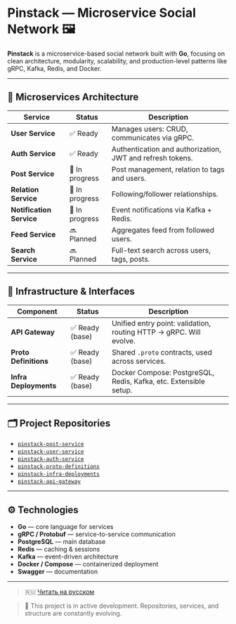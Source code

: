 # Pinstack — Microservice Social Network 🖼️

**Pinstack** is a microservice-based social network built with **Go**, focusing on clean architecture, modularity, scalability, and production-level patterns like gRPC, Kafka, Redis, and Docker.

---

## 🧩 Microservices Architecture

| Service                 | Status         | Description |
|-------------------------|----------------|-------------|
| **User Service**        | ✅ Ready        | Manages users: CRUD, communicates via gRPC. |
| **Auth Service**        | ✅ Ready  | Authentication and authorization, JWT and refresh tokens. |
| **Post Service**        | 🚧 In progress  | Post management, relation to tags and users. |
| **Relation Service**    | 🚧 In progress  | Following/follower relationships. |
| **Notification Service**| 🚧 In progress  | Event notifications via Kafka + Redis. |
| **Feed Service**        | 🔜 Planned      | Aggregates feed from followed users. |
| **Search Service**      | 🔜 Planned      | Full-text search across users, tags, posts. |

---

## 🔌 Infrastructure & Interfaces

| Component               | Status         | Description |
|--------------------------|----------------|-------------|
| **API Gateway**          | ✅ Ready (base) | Unified entry point: validation, routing HTTP → gRPC. Will evolve. |
| **Proto Definitions**    | ✅ Ready (base) | Shared `.proto` contracts, used across services. |
| **Infra Deployments**    | ✅ Ready (base) | Docker Compose: PostgreSQL, Redis, Kafka, etc. Extensible setup. |

---

## 🗂 Project Repositories

- [`pinstack-post-service`](https://github.com/Soloda1/pinstack-post-service)
- [`pinstack-user-service`](https://github.com/Soloda1/pinstack-user-service)
- [`pinstack-auth-service`](https://github.com/Soloda1/pinstack-auth-service)
- [`pinstack-proto-definitions`](https://github.com/Soloda1/pinstack-proto-definitions)
- [`pinstack-infra-deployments`](https://github.com/Soloda1/pinstack-infra-deployments)
- [`pinstack-api-gateway`](https://github.com/Soloda1/pinstack-api-gateway)

---

## ⚙️ Technologies

- **Go** — core language for services
- **gRPC / Protobuf** — service-to-service communication
- **PostgreSQL** — main database
- **Redis** — caching & sessions
- **Kafka** — event-driven architecture
- **Docker / Compose** — containerized deployment
- **Swagger** — documentation

---

> 🇷🇺 [Читать на русском](README.ru.md)

> 🚧 This project is in active development. Repositories, services, and structure are constantly evolving.
